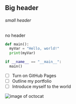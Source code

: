 ## Big header
###### small header
no header

``` python
def main():
  myVar = "Hello, world!"
  print(myVar)

if __name__ == "__main__":
  main()
```

- [ ] Turn on GitHub Pages
- [ ] Outline my portfolio
- [ ] Introduce myself to the world

![image of octocat](https://github.com/v-lucianos/skills-communicate-using-markdown/assets/152339089/64ec428d-0ad9-4779-a964-d4662a79849b)
